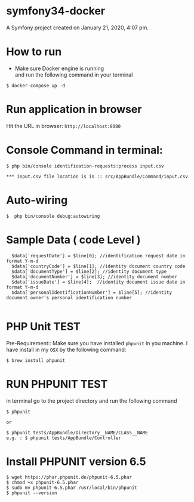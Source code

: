 symfony34-docker
================

A Symfony project created on January 21, 2020, 4:07 pm.

# How to run #


* Make sure Docker engine is running   
and 
run the following command in your terminal
```
$ docker-compose up -d
```

# Run application in browser

Hit the URL in browser: `http://localhost:8080`


# Console Command in terminal:

```
$ php bin/console identification-requests:process input.csv

*** input.csv file location is in :: src/AppBundle/Command/input.csv

```

# Auto-wiring 
```
$  php bin/console debug:autowiring
```

# Sample Data  ( code Level )
```
  $data['requestDate'] = $line[0]; //identification request date in format Y-m-d
  $data['countryCode'] = $line[1]; //identity document country code
  $data['documentType'] = $line[2]; //identity document type
  $data['documentNumber'] = $line[3]; //identity document number
  $data['issueDate'] = $line[4];  //identity document issue date in format Y-m-d
  $data['personalIdentificationNumber'] = $line[5]; //identity document owner's personal identification number
  
```
  
# PHP Unit TEST 

Pre-Requirement::
Make sure you have installed `phpunit` in you machine. I have install in my `OSX` by the following command:
```
$ brew install phpunit
```

# RUN PHPUNIT TEST
in terminal go to the project directory and run the following command
```
$ phpunit 

or 

$ phpunit tests/AppBundle/Directory__NAME/CLASS__NAME 
e.g. : $ phpunit tests/AppBundle/Controller
``` 


# Install PHPUNIT version 6.5 
```
$ wget https://phar.phpunit.de/phpunit-6.5.phar
$ chmod +x phpunit-6.5.phar
$ sudo mv phpunit-6.5.phar /usr/local/bin/phpunit
$ phpunit --version
```
